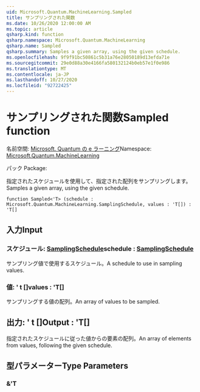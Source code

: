```yaml
---
uid: Microsoft.Quantum.MachineLearning.Sampled
title: サンプリングされた関数
ms.date: 10/26/2020 12:00:00 AM
ms.topic: article
qsharp.kind: function
qsharp.namespace: Microsoft.Quantum.MachineLearning
qsharp.name: Sampled
qsharp.summary: Samples a given array, using the given schedule.
ms.openlocfilehash: 9f9f91bc50861c5b31a76e28050189d13efda71e
ms.sourcegitcommit: 29e0d88a30e4166fa580132124b0eb57e1f0e986
ms.translationtype: MT
ms.contentlocale: ja-JP
ms.lasthandoff: 10/27/2020
ms.locfileid: "92722425"
---
```

# <a name="sampled-function"></a><span data-ttu-id="e02c0-102">サンプリングされた関数</span><span class="sxs-lookup"><span data-stu-id="e02c0-102">Sampled function</span></span>

<span data-ttu-id="e02c0-103">名前空間: [Microsoft. Quantum の e ラーニング](xref:Microsoft.Quantum.MachineLearning)</span><span class="sxs-lookup"><span data-stu-id="e02c0-103">Namespace: [Microsoft.Quantum.MachineLearning](xref:Microsoft.Quantum.MachineLearning)</span></span>

<span data-ttu-id="e02c0-104">パック [](https://nuget.org/packages/)</span><span class="sxs-lookup"><span data-stu-id="e02c0-104">Package: [](https://nuget.org/packages/)</span></span>


<span data-ttu-id="e02c0-105">指定されたスケジュールを使用して、指定された配列をサンプリングします。</span><span class="sxs-lookup"><span data-stu-id="e02c0-105">Samples a given array, using the given schedule.</span></span>

```qsharp
function Sampled<'T> (schedule : Microsoft.Quantum.MachineLearning.SamplingSchedule, values : 'T[]) : 'T[]
```


## <a name="input"></a><span data-ttu-id="e02c0-106">入力</span><span class="sxs-lookup"><span data-stu-id="e02c0-106">Input</span></span>

### <a name="schedule--samplingschedule"></a><span data-ttu-id="e02c0-107">スケジュール: [SamplingSchedule](xref:Microsoft.Quantum.MachineLearning.SamplingSchedule)</span><span class="sxs-lookup"><span data-stu-id="e02c0-107">schedule : [SamplingSchedule](xref:Microsoft.Quantum.MachineLearning.SamplingSchedule)</span></span>

<span data-ttu-id="e02c0-108">サンプリング値で使用するスケジュール。</span><span class="sxs-lookup"><span data-stu-id="e02c0-108">A schedule to use in sampling values.</span></span>


### <a name="values--t"></a><span data-ttu-id="e02c0-109">値: ' t []</span><span class="sxs-lookup"><span data-stu-id="e02c0-109">values : 'T[]</span></span>

<span data-ttu-id="e02c0-110">サンプリングする値の配列。</span><span class="sxs-lookup"><span data-stu-id="e02c0-110">An array of values to be sampled.</span></span>



## <a name="output--t"></a><span data-ttu-id="e02c0-111">出力: ' t []</span><span class="sxs-lookup"><span data-stu-id="e02c0-111">Output : 'T[]</span></span>

<span data-ttu-id="e02c0-112">指定されたスケジュールに従った値からの要素の配列。</span><span class="sxs-lookup"><span data-stu-id="e02c0-112">An array of elements from values, following the given schedule.</span></span>

## <a name="type-parameters"></a><span data-ttu-id="e02c0-113">型パラメーター</span><span class="sxs-lookup"><span data-stu-id="e02c0-113">Type Parameters</span></span>

### <a name="t"></a><span data-ttu-id="e02c0-114">&</span><span class="sxs-lookup"><span data-stu-id="e02c0-114">'T</span></span>


